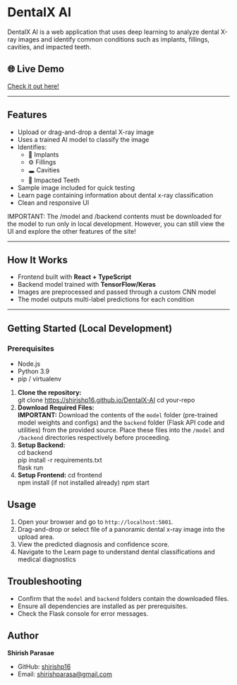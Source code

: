 # DentalX AI

DentalX AI is a web application that uses deep learning to analyze dental X-ray images and identify common conditions such as implants, fillings, cavities, and impacted teeth.

## 🌐 Live Demo
[Check it out here!](https://shirishp16.github.io/DentalX-AI)

---

## Features
- Upload or drag-and-drop a dental X-ray image
- Uses a trained AI model to classify the image
- Identifies:
  - 🦷 Implants
  - ⚙️ Fillings
  - 🕳️ Cavities
  - 🧱 Impacted Teeth
- Sample image included for quick testing
- Learn page containing information about dental x-ray classification
- Clean and responsive UI

IMPORTANT: The /model and /backend contents must be downloaded for the model to run only in local development. However, you can still view the UI and explore the other features of the site!


---

## How It Works
- Frontend built with **React + TypeScript**
- Backend model trained with **TensorFlow/Keras**
- Images are preprocessed and passed through a custom CNN model
- The model outputs multi-label predictions for each condition

---

## Getting Started (Local Development)

### Prerequisites
- Node.js
- Python 3.9 
- pip / virtualenv

1. **Clone the repository:**  
   git clone https://shirishp16.github.io/DentalX-AI 
   cd your-repo  
2. **Download Required Files:**  
   **IMPORTANT:** Download the contents of the `model` folder (pre-trained model weights and configs) and the `backend` folder (Flask API code and utilities) from the provided source. Place these files into the `/model` and `/backend` directories respectively before proceeding.  
3. **Setup Backend:**  
   cd backend  
   pip install -r requirements.txt  
   flask run  
4. **Setup Frontend:**
   cd frontend  
   npm install (if not installed already)
   npm start  

## Usage
1. Open your browser and go to `http://localhost:5001`.  
2. Drag-and-drop or select file of a panoramic dental x-ray image into the upload area.  
3. View the predicted diagnosis and confidence score.
4. Navigate to the Learn page to understand dental classifications and medical diagnostics 

## Troubleshooting
- Confirm that the `model` and `backend` folders contain the downloaded files.
- Ensure all dependencies are installed as per prerequisites.  
- Check the Flask console for error messages.

## Author

**Shirish Parasae**  
- GitHub: [shirishp16](https://github.com/shirishp16)  
- Email: shirishparasa@gmail.com  
